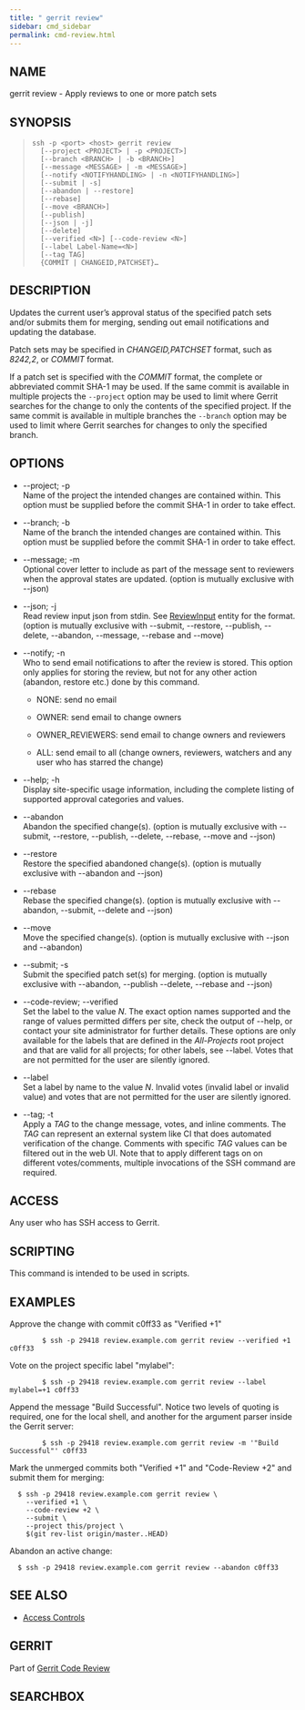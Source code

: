```yaml
---
title: " gerrit review"
sidebar: cmd_sidebar
permalink: cmd-review.html
---
```

## NAME

gerrit review - Apply reviews to one or more patch sets

## SYNOPSIS

> 
> 
>     ssh -p <port> <host> gerrit review
>       [--project <PROJECT> | -p <PROJECT>]
>       [--branch <BRANCH> | -b <BRANCH>]
>       [--message <MESSAGE> | -m <MESSAGE>]
>       [--notify <NOTIFYHANDLING> | -n <NOTIFYHANDLING>]
>       [--submit | -s]
>       [--abandon | --restore]
>       [--rebase]
>       [--move <BRANCH>]
>       [--publish]
>       [--json | -j]
>       [--delete]
>       [--verified <N>] [--code-review <N>]
>       [--label Label-Name=<N>]
>       [--tag TAG]
>       {COMMIT | CHANGEID,PATCHSET}…

## DESCRIPTION

Updates the current user’s approval status of the specified patch sets
and/or submits them for merging, sending out email notifications and
updating the database.

Patch sets may be specified in *CHANGEID,PATCHSET* format, such as
*8242,2*, or *COMMIT* format.

If a patch set is specified with the *COMMIT* format, the complete or
abbreviated commit SHA-1 may be used. If the same commit is available in
multiple projects the `--project` option may be used to limit where
Gerrit searches for the change to only the contents of the specified
project. If the same commit is available in multiple branches the
`--branch` option may be used to limit where Gerrit searches for changes
to only the specified branch.

## OPTIONS

  - \--project; -p  
    Name of the project the intended changes are contained within. This
    option must be supplied before the commit SHA-1 in order to take
    effect.

  - \--branch; -b  
    Name of the branch the intended changes are contained within. This
    option must be supplied before the commit SHA-1 in order to take
    effect.

  - \--message; -m  
    Optional cover letter to include as part of the message sent to
    reviewers when the approval states are updated. (option is mutually
    exclusive with --json)

  - \--json; -j  
    Read review input json from stdin. See
    [ReviewInput](rest-api-changes.html#review-input) entity for the
    format. (option is mutually exclusive with --submit, --restore,
    --publish, --delete, --abandon, --message, --rebase and --move)

  - \--notify; -n  
    Who to send email notifications to after the review is stored. This
    option only applies for storing the review, but not for any other
    action (abandon, restore etc.) done by this command.
    
      - NONE: send no email
    
      - OWNER: send email to change owners
    
      - OWNER\_REVIEWERS: send email to change owners and reviewers
    
      - ALL: send email to all (change owners, reviewers, watchers and
        any user who has starred the change)

  - \--help; -h  
    Display site-specific usage information, including the complete
    listing of supported approval categories and values.

  - \--abandon  
    Abandon the specified change(s). (option is mutually exclusive with
    --submit, --restore, --publish, --delete, --rebase, --move and
    --json)

  - \--restore  
    Restore the specified abandoned change(s). (option is mutually
    exclusive with --abandon and --json)

  - \--rebase  
    Rebase the specified change(s). (option is mutually exclusive with
    --abandon, --submit, --delete and --json)

  - \--move  
    Move the specified change(s). (option is mutually exclusive with
    --json and --abandon)

  - \--submit; -s  
    Submit the specified patch set(s) for merging. (option is mutually
    exclusive with --abandon, --publish --delete, --rebase and --json)

  - \--code-review; --verified  
    Set the label to the value *N*. The exact option names supported and
    the range of values permitted differs per site, check the output of
    --help, or contact your site administrator for further details.
    These options are only available for the labels that are defined in
    the *All-Projects* root project and that are valid for all projects;
    for other labels, see --label. Votes that are not permitted for the
    user are silently ignored.

  - \--label  
    Set a label by name to the value *N*. Invalid votes (invalid label
    or invalid value) and votes that are not permitted for the user are
    silently ignored.

  - \--tag; -t  
    Apply a *TAG* to the change message, votes, and inline comments. The
    *TAG* can represent an external system like CI that does automated
    verification of the change. Comments with specific *TAG* values can
    be filtered out in the web UI. Note that to apply different tags on
    on different votes/comments, multiple invocations of the SSH command
    are required.

## ACCESS

Any user who has SSH access to Gerrit.

## SCRIPTING

This command is intended to be used in scripts.

## EXAMPLES

Approve the change with commit c0ff33 as "Verified
+1"

``` 
        $ ssh -p 29418 review.example.com gerrit review --verified +1 c0ff33
```

Vote on the project specific label
"mylabel":

``` 
        $ ssh -p 29418 review.example.com gerrit review --label mylabel=+1 c0ff33
```

Append the message "Build Successful". Notice two levels of quoting is
required, one for the local shell, and another for the argument parser
inside the Gerrit
server:

``` 
        $ ssh -p 29418 review.example.com gerrit review -m '"Build Successful"' c0ff33
```

Mark the unmerged commits both "Verified +1" and "Code-Review +2" and
submit them for merging:

``` 
  $ ssh -p 29418 review.example.com gerrit review \
    --verified +1 \
    --code-review +2 \
    --submit \
    --project this/project \
    $(git rev-list origin/master..HEAD)
```

Abandon an active change:

``` 
  $ ssh -p 29418 review.example.com gerrit review --abandon c0ff33
```

## SEE ALSO

  - [Access Controls](access-control.html)

## GERRIT

Part of [Gerrit Code Review](index.html)

## SEARCHBOX

